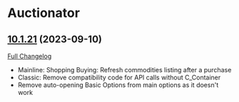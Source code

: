 # Auctionator

## [10.1.21](https://github.com/Auctionator/Auctionator/tree/10.1.21) (2023-09-10)
[Full Changelog](https://github.com/Auctionator/Auctionator/compare/10.1.20...10.1.21) 

- Mainline: Shopping Buying: Refresh commodities listing after a purchase  
- Classic: Remove compatibility code for API calls without C\_Container  
- Remove auto-opening Basic Options from main options as it doesn't work  
